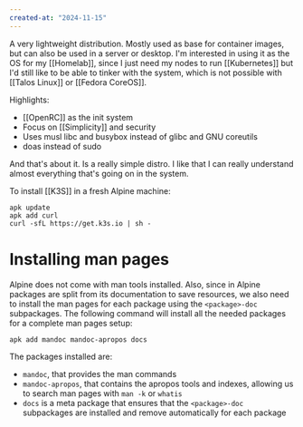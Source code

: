 ```yaml
---
created-at: "2024-11-15"
---
```


A very lightweight distribution. Mostly used as base for container images, but can also be used in a server or desktop. I'm interested in using it as the OS for my [[Homelab]], since I just need my nodes to run [[Kubernetes]] but I'd still like to be able to tinker with the system, which is not possible with [[Talos Linux]] or [[Fedora CoreOS]].

Highlights:

- [[OpenRC]] as the init system
- Focus on [[Simplicity]] and security
- Uses musl libc and busybox instead of glibc and GNU coreutils
- doas instead of sudo

And that's about it. Is a really simple distro. I like that I can really understand almost everything that's going on in the system.

To install [[K3S]] in a fresh Alpine machine:

```shell
apk update
apk add curl
curl -sfL https://get.k3s.io | sh -
```

# Installing man pages

Alpine does not come with man tools installed. Also, since in Alpine packages are split from its documentation to save resources, we also need to install the man pages for each package using the `<package>-doc` subpackages. The following command will install all the needed packages for a complete man pages setup:

```shell
apk add mandoc mandoc-apropos docs
```

The packages installed are:

- `mandoc`, that provides the man commands
- `mandoc-apropos`, that contains the apropos tools and indexes, allowing us to search man pages with `man -k` or `whatis`
- `docs` is a meta package that ensures that the `<package>-doc` subpackages are installed and remove automatically for each package
